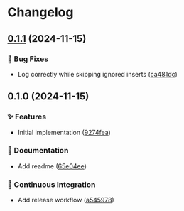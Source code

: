 # Changelog

## [0.1.1](https://github.com/mortenscheel/mysqldump-filter-rs/compare/0.1.0...0.1.1) (2024-11-15)

### 🐛 Bug Fixes

* Log correctly while skipping ignored inserts ([ca481dc](https://github.com/mortenscheel/mysqldump-filter-rs/commit/ca481dce0dca0a3d064ef468f213d6b603f3f91e))

## 0.1.0 (2024-11-15)

### ✨ Features

* Initial implementation ([9274fea](https://github.com/mortenscheel/mysqldump-filter-rs/commit/9274fea368cb1723414995243271dc0713c90591))

### 📝 Documentation

* Add readme ([65e04ee](https://github.com/mortenscheel/mysqldump-filter-rs/commit/65e04ee3489e966bb0b7253437965f8914cf2078))

### 🚀 Continuous Integration

* Add release workflow ([a545978](https://github.com/mortenscheel/mysqldump-filter-rs/commit/a5459786eb46fa69534276829a41cb0011a8c8a9))
